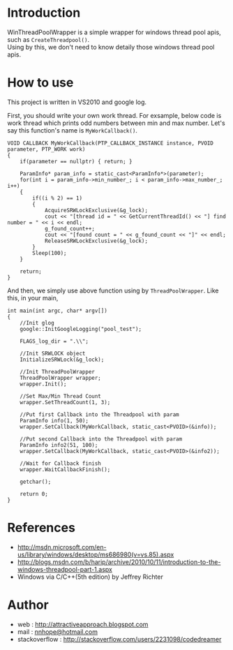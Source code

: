 Introduction
====================

WinThreadPoolWrapper is a simple wrapper for windows thread pool apis, such as `CreateThreadpool()`.  
Using by this, we don't need to know detaily those windows thread pool apis.


How to use
====================

This project is written in VS2010 and google log.

First, you should write your own work thread. 
For exsample, below code is work thread which prints odd numbers between min and max number.
Let's say this function's name is `MyWorkCallback()`.

    VOID CALLBACK MyWorkCallback(PTP_CALLBACK_INSTANCE instance, PVOID parameter, PTP_WORK work)
    {	
        if(parameter == nullptr) { return; }

	    ParamInfo* param_info = static_cast<ParamInfo*>(parameter);
    	for(int i = param_info->min_number_; i < param_info->max_number_; i++)
    	{
    		if((i % 2) == 1)
    		{
    			AcquireSRWLockExclusive(&g_lock);
    			cout << "[thread id = " << GetCurrentThreadId() << "] find number = " << i << endl;
    			g_found_count++;
    			cout << "[found count = " << g_found_count << "]" << endl;
    			ReleaseSRWLockExclusive(&g_lock);
    		}
    		Sleep(100);
    	}

    	return;
    }


And then, we simply use above function using by `ThreadPoolWrapper`.
Like this, in your main,

    int main(int argc, char* argv[])
    {
    	//Init glog
    	google::InitGoogleLogging("pool_test");
    
    	FLAGS_log_dir = ".\\";
    
    	//Init SRWLOCK object
    	InitializeSRWLock(&g_lock);
    
    	//Init ThreadPoolWrapper
    	ThreadPoolWrapper wrapper;
    	wrapper.Init();
    	
    	//Set Max/Min Thread Count
    	wrapper.SetThreadCount(1, 3);
    
    	//Put first Callback into the Threadpool with param
    	ParamInfo info(1, 50);
    	wrapper.SetCallback(MyWorkCallback, static_cast<PVOID>(&info));
    
    	//Put second Callback into the Threadpool with param
    	ParamInfo info2(51, 100);
    	wrapper.SetCallback(MyWorkCallback, static_cast<PVOID>(&info2));
    
    	//Wait for Callback finish
    	wrapper.WaitCallbackFinish();
    
    	getchar();
    
    	return 0;
    }



References
====================

 - http://msdn.microsoft.com/en-us/library/windows/desktop/ms686980(v=vs.85).aspx  
 - http://blogs.msdn.com/b/harip/archive/2010/10/11/introduction-to-the-windows-threadpool-part-1.aspx  
 - Windows via C/C++(5th edition) by Jeffrey Richter


Author
====================

 - web : http://attractiveapproach.blogspot.com  
 - mail : nnhope@hotmail.com  
 - stackoverflow : http://stackoverflow.com/users/2231098/codedreamer


